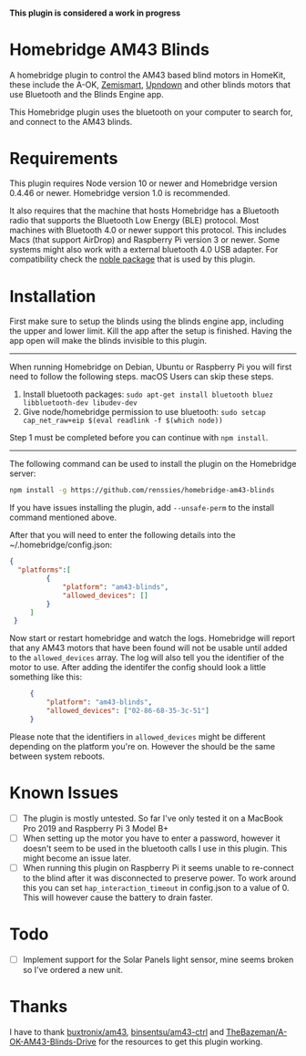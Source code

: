 #### This plugin is considered a work in progress

# Homebridge AM43 Blinds 

A homebridge plugin to control the AM43 based blind motors in HomeKit, these include the A-OK, [Zemismart](https://www.zemismart.com/products/diy-motorized-your-tranditional-roll-shade-which-with-bean-or-cord-chain-smart-home-automation-support-app-timer-remote-control), [Upndown](https://upndown.nl) and other blinds motors that use Bluetooth and the Blinds Engine app.

This Homebridge plugin uses the bluetooth on your computer to search for, and connect to the AM43 blinds.

# Requirements

This plugin requires Node version 10 or newer and Homebridge version 0.4.46 or newer. Homebridge version 1.0 is recommended.

It also requires that the machine that hosts Homebridge has a Bluetooth radio that supports the Bluetooth Low Energy (BLE) protocol. Most machines with Bluetooth 4.0 or newer support this protocol. This includes Macs (that support AirDrop) and Raspberry Pi version 3 or newer. Some systems might also work with a external bluetooth 4.0 USB adapter. For compatibility check the [noble package](https://github.com/abandonware/noble) that is used by this plugin.

# Installation

First make sure to setup the blinds using the blinds engine app, including the upper and lower limit. Kill the app after the setup is finished. Having the app open will make the blinds invisible to this plugin. 

--- 

When running Homebridge on Debian, Ubuntu or Raspberry Pi you will first need to follow the following steps. macOS Users can skip these steps.

1. Install bluetooth packages:
`sudo apt-get install bluetooth bluez libbluetooth-dev libudev-dev`
2. Give node/homebridge permission to use bluetooth:
`sudo setcap cap_net_raw+eip $(eval readlink -f $(which node))`

Step 1 must be completed before you can continue with `npm install`.

---

The following command can be used to install the plugin on the Homebridge server:

```bash
npm install -g https://github.com/renssies/homebridge-am43-blinds
```

If you have issues installing the plugin, add `--unsafe-perm` to the install command mentioned above.

After that you will need to enter the following details into the ~/.homebridge/config.json:

```JSON
{
  "platforms":[
         {
             "platform": "am43-blinds",
             "allowed_devices": []
         }
     ]
 }
```
Now start or restart homebridge and watch the logs. Homebridge will report that any AM43 motors that have been found will not be usable until added to the `allowed_devices` array. The log will also tell you the identifier of the motor to use. After adding the identifer the config should look a little something like this:

```JSON
     {
         "platform": "am43-blinds",
         "allowed_devices": ["02-86-68-35-3c-51"]
     }
```

Please note that the identifiers in `allowed_devices` might be different depending on the platform you're on. However the should be the same between system reboots. 

# Known Issues
- [ ] The plugin is mostly untested. So far I've only tested it on a MacBook Pro 2019 and Raspberry Pi 3 Model B+
- [ ] When setting up the motor you have to enter a password, however it doesn't seem to be used in the bluetooth calls I use in this plugin. This might become an issue later.
- [ ] When running this plugin on Raspberry Pi it seems unable to re-connect to the blind after it was disconnected to preserve power. To work around this you can set `hap_interaction_timeout` in config.json to a value of 0. This will however cause the battery to drain faster.

# Todo
- [ ] Implement support for the Solar Panels light sensor, mine seems broken so I've ordered a new unit. 

# Thanks

I have to thank [buxtronix/am43](https://github.com/buxtronix/am43), [binsentsu/am43-ctrl](https://github.com/binsentsu/am43-ctrl/) and [TheBazeman/A-OK-AM43-Blinds-Drive](https://github.com/TheBazeman/A-OK-AM43-Blinds-Drive) for the resources to get this plugin working. 
 
